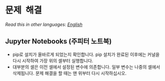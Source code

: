 문제  해결
===============
*Read this in other languages: [English](troubleshooting.md)*

Jupyter Notebooks (주피터 노트북)
-----------------

* pip로 설치가 올바르게 되었는지 확인합니다. 
pip 설치가 완료된 이후에는 커널을 다시 시작하여 
가장 위의 셀부터 실행합니다. 
* 대부분의 셀은 이전 셀에서 설정된 변수에 의존합니다. 일부
 변수는 나중의 셀에서 삭제됩니다. 문제 해결을 할 때는 맨 위부터 다시 시작하십시오.
